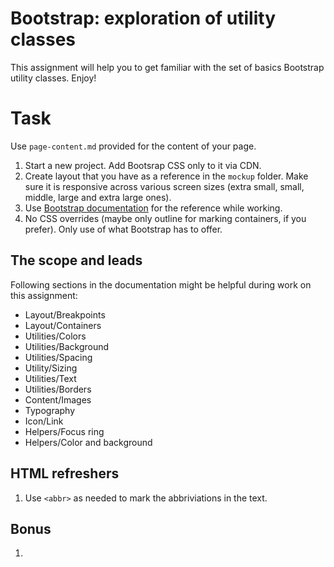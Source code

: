 # Bootstrap: exploration of utility classes

This assignment will help you to get familiar with the set of basics Bootstrap utility classes. Enjoy!

# Task

Use `page-content.md` provided for the content of your page.

1. Start a new project. Add Bootsrap CSS only to it via CDN.
2. Create layout that you have as a reference in the `mockup` folder. Make sure it is responsive across various screen sizes (extra small, small, middle, large and extra large ones).
3. Use [Bootstrap documentation](https://getbootstrap.com/docs/) for the reference while working.
4. No CSS overrides (maybe only outline for marking containers, if you prefer). Only use of what Bootstrap has to offer.

## The scope and leads

Following sections in the documentation might be helpful during work on this assignment:

- Layout/Breakpoints
- Layout/Containers
- Utilities/Colors
- Utilities/Background
- Utilities/Spacing
- Utility/Sizing
- Utilities/Text
- Utilities/Borders
- Content/Images
- Typography
- Icon/Link
- Helpers/Focus ring
- Helpers/Color and background

## HTML refreshers

1. Use `<abbr>` as needed to mark the abbriviations in the text.

## Bonus

1.
